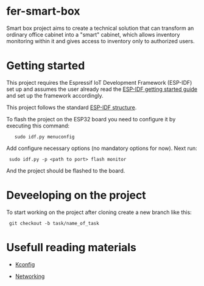 # fer-smart-box
Smart box project aims to create a technical solution that can transform an ordinary office cabinet into a "smart" cabinet, which allows inventory monitoring within it and gives access to inventory only to authorized users.

# Getting started

This project requires the Espressif IoT Development Framework (ESP-IDF) set up and assumes the user already read the [ESP-IDF getting started guide](https://docs.espressif.com/projects/esp-idf/en/latest/get-started/index.html) and set up the framework accordingly.

This project follows the standard [ESP-IDF structure](https://docs.espressif.com/projects/esp-idf/en/latest/contribute/creating-examples.html).

To flash the project on the ESP32 board you need to configure it by executing this command:
 ```
    sudo idf.py menuconfig
 ```
Add configure necessary options (no mandatory options for now).
Next run:
 ```
  sudo idf.py -p <path to port> flash monitor
 ```

And the project should be flashed to the board.

# Deveeloping on the project

To start working on the project after cloning create a new branch like this:
 ```
  git checkout -b task/name_of_task
 ```


# Usefull reading materials
* [Kconfig](https://docs.espressif.com/projects/esp-idf/en/latest/api-reference/kconfig.html#kconfig-formatting-rules)

* [Networking](https://docs.espressif.com/projects/esp-idf/en/latest/api-reference/protocols/index.html)